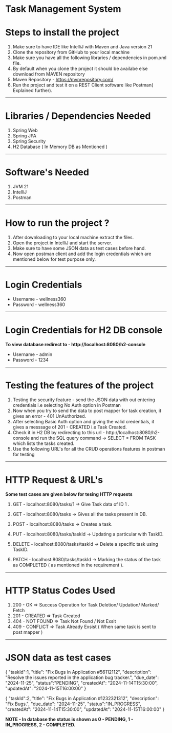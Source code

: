 # Task Management System

# Steps to install the project

1. Make sure to have IDE like IntelliJ with Maven and Java version 21
2. Clone the repository from GitHub to your local machine
3. Make sure you have all the following libraries / dependencies in pom.xml file.
4. By default when you clone the project it should be availabe else download from MAVEN repository
5. Maven Repository - https://mvnrepository.com/
6. Run the project and test it on a REST Client software like Postman( Explained further).

---
# Libraries / Dependencies Needed 

1. Spring Web
2. Spring JPA
3. Spring Security
4. H2 Database ( In Memory DB as Mentioned )

---
# Software's Needed

1. JVM 21 
2. IntelliJ
3. Postman
---

# How to run the project ?
1. After downloading to your local machine extract the files.
2. Open the project in IntelliJ and start the server.
3. Make sure to have some JSON data as test cases before hand.
4. Now open postman client and add the login credentials which are mentioned below for test purpose only.
---
# Login Credentials
- Username - wellness360
- Password - wellness360
---
# Login Credentials for H2 DB console

**To view database redirect to -  http://localhost:8080/h2-console**
- Username - admin 
- Password - 1234

---
# Testing the features of the project

1. Testing the security feature - send the JSON data with out entering credentials i.e selecting No Auth option in Postman
2. Now when you try to send the data to post mapper for task creation, it gives an error - 401 UnAuthorized.
3. After selecting Basic Auth option and giving the valid credentials, it gives a messsage of 201 - CREATED i.e Task Created.
4. Check it in H2 DB by redirecting to this url - http://localhost:8080/h2-console and run the SQL query command -> SELECT * FROM TASK which lists the tasks created.
5. Use the following URL's for all the CRUD operations  features in postman for testing
---
# HTTP Request & URL's

**Some test cases are given below for tesing HTTP requests** 
1. GET - localhost:8080/tasks/1 -> Give Task data of ID 1 .

2. GET - localhost:8080/tasks -> Gives all the tasks present in DB.

3. POST - localhost:8080/tasks -> Creates a task.

4. PUT - localhost:8080/tasks/taskId -> Updating a particular with TaskID.

5. DELETE - localhost:8080/tasks/taskId -> Delete a specific task using TaskID.

6. PATCH - localhost:8080/tasks/taskId -> Marking the status of the task as COMPLETED ( as mentioned in the requirement ). 

---
# HTTP Status Codes Used

1. 200 - OK => Success Operation for Task Deletion/ Updation/ Marked/ Fetch
2. 201 - CREATED => Task Created
3. 404 - NOT FOUND => Task Not Found / Not Exsit
4. 409 - CONFLICT => Task Already Exsist ( When same task is sent to post mapper )

---

# JSON data as test cases

{
"taskId":1,
"title": "Fix Bugs in Application #56112112",
"description": "Resolve the issues reported in the application bug tracker.",
"due_date": "2024-11-25",
"status":"PENDING",
"createdAt": "2024-11-14T15:30:00",
"updatedAt": "2024-11-15T16:00:00"
}


{
"taskId":2,
"title": "Fix Bugs in Application #1232321312",
"description": "Fix Bugs.",
"due_date": "2024-11-25",
"status":"IN_PROGRESS",
"createdAt": "2024-11-14T15:30:00",
"updatedAt": "2024-11-15T16:00:00"
}

**NOTE - In database the status is shown as 0 - PENDING, 1 - IN_PROGRESS, 2 - COMPLETED.**
